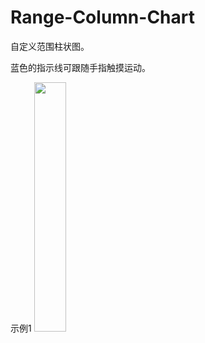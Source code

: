 # Range-Column-Chart
自定义范围柱状图。

蓝色的指示线可跟随手指触摸运动。

示例1
<img src="http://o7mlemuut.bkt.clouddn.com/image/jpg/range_column_chart1.png" width="32%"> 
